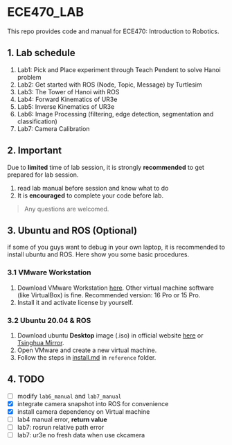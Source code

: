 # ECE470_LAB

This repo provides code and manual for ECE470: Introduction to Robotics.

## 1. Lab schedule

1. Lab1: Pick and Place experiment through Teach Pendent to solve Hanoi problem
2. Lab2: Get started with ROS (Node, Topic, Message) by Turtlesim
3. Lab3: The Tower of Hanoi with ROS
4. Lab4: Forward Kinematics of UR3e
5. Lab5: Inverse Kinematics of UR3e
6. Lab6: Image Processing (filtering, edge detection, segmentation and classification)
7. Lab7: Camera Calibration

## 2. Important

Due to **limited** time of lab session, it is strongly **recommended** to get prepared for lab session.

1. read lab manual before session and know what to do 
2. It is **encouraged** to complete your code before lab. 

> Any questions are welcomed.

## 3. Ubuntu and ROS (Optional)

if some of you guys want to debug in your own laptop, it is recommended to install ubuntu and ROS. Here show you some basic procedures.

### 3.1 VMware Workstation

1. Download VMware Workstation [here](https://www.vmware.com/cn/products/workstation-pro/workstation-pro-evaluation.html). Other virtual machine software (like VirtualBox) is fine. Recommended version: 16 Pro or 15 Pro.
2. Install it and activate license by yourself.

### 3.2 Ubuntu 20.04 & ROS

1. Download ubuntu **Desktop** image (.iso) in official website [here](http://www.releases.ubuntu.com/20.04/) or [Tsinghua Mirror](https://mirrors.tuna.tsinghua.edu.cn/ubuntu-releases/20.04.5/).
2. Open VMware and create a new virtual machine.
3. Follow the steps in [install.md](./reference/install.md) in `reference` folder.

## 4. TODO

- [ ] modify `lab6_manual` and `lab7_manual`
- [x] integrate camera snapshot into ROS for convenience
- [x] install camera dependency on Virtual machine
- [ ] lab4 manual error, **return value**
- [ ] lab7: rosrun relative path error
- [ ] lab7: ur3e no fresh data when use ckcamera

